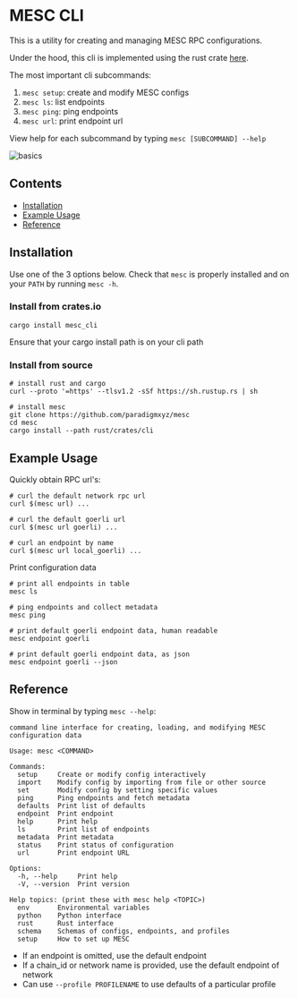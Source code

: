 
# MESC CLI

This is a utility for creating and managing MESC RPC configurations.

Under the hood, this cli is implemented using the rust crate [here](../rust/crates/mesc_cli).

The most important cli subcommands:
1. `mesc setup`: create and modify MESC configs
2. `mesc ls`: list endpoints
3. `mesc ping`: ping endpoints
4. `mesc url`: print endpoint url

View help for each subcommand by typing `mesc [SUBCOMMAND] --help`

![basics](https://github.com/paradigmxyz/mesc/assets/7907648/2f84d90b-9cfd-42fd-89f1-bd35949e1c14)

## Contents
- [Installation](#installation)
- [Example Usage](#example-usage)
- [Reference](#reference)

## Installation

Use one of the 3 options below. Check that `mesc` is properly installed and on your `PATH` by running `mesc -h`.

### Install from crates.io

`cargo install mesc_cli`

Ensure that your cargo install path is on your cli path

### Install from source

```console
# install rust and cargo
curl --proto '=https' --tlsv1.2 -sSf https://sh.rustup.rs | sh

# install mesc
git clone https://github.com/paradigmxyz/mesc
cd mesc
cargo install --path rust/crates/cli
```

## Example Usage

Quickly obtain RPC url's:
```console
# curl the default network rpc url
curl $(mesc url) ...

# curl the default goerli url
curl $(mesc url goerli) ...

# curl an endpoint by name
curl $(mesc url local_goerli) ...
```

Print configuration data
```console
# print all endpoints in table
mesc ls

# ping endpoints and collect metadata
mesc ping

# print default goerli endpoint data, human readable
mesc endpoint goerli

# print default goerli endpoint data, as json
mesc endpoint goerli --json
```

## Reference

Show in terminal by typing `mesc --help`:

```
command line interface for creating, loading, and modifying MESC configuration data

Usage: mesc <COMMAND>

Commands:
  setup     Create or modify config interactively
  import    Modify config by importing from file or other source
  set       Modify config by setting specific values
  ping      Ping endpoints and fetch metadata
  defaults  Print list of defaults
  endpoint  Print endpoint
  help      Print help
  ls        Print list of endpoints
  metadata  Print metadata
  status    Print status of configuration
  url       Print endpoint URL

Options:
  -h, --help     Print help
  -V, --version  Print version

Help topics: (print these with mesc help <TOPIC>)
  env       Environmental variables
  python    Python interface
  rust      Rust interface
  schema    Schemas of configs, endpoints, and profiles
  setup     How to set up MESC
```

- If an endpoint is omitted, use the default endpoint
- If a chain_id or network name is provided, use the default endpoint of network
- Can use `--profile PROFILENAME` to use defaults of a particular profile
